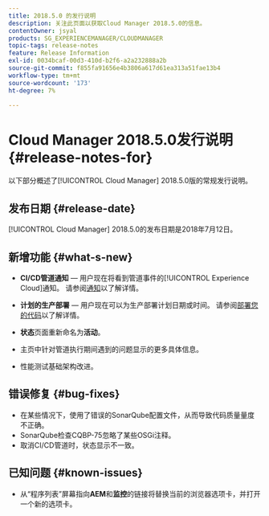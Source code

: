```yaml
---
title: 2018.5.0 的发行说明
description: 关注此页面以获取Cloud Manager 2018.5.0的信息。
contentOwner: jsyal
products: SG_EXPERIENCEMANAGER/CLOUDMANAGER
topic-tags: release-notes
feature: Release Information
exl-id: 0034bcaf-00d3-410d-b2f6-a2a232888a2b
source-git-commit: f855fa91656e4b3806a617d61ea313a51fae13b4
workflow-type: tm+mt
source-wordcount: '173'
ht-degree: 7%

---
```


# Cloud Manager 2018.5.0发行说明 {#release-notes-for}

以下部分概述了[!UICONTROL Cloud Manager] 2018.5.0版的常规发行说明。

## 发布日期 {#release-date}

[!UICONTROL Cloud Manager] 2018.5.0的发布日期是2018年7月12日。

## 新增功能 {#what-s-new}

* **CI/CD管道通知** — 用户现在将看到管道事件的[!UICONTROL Experience Cloud]通知。 请参阅[通知](/help/using/notifications.md)以了解详情。

* **计划的生产部署** — 用户现在可以为生产部署计划日期或时间。 请参阅[部署您的代码](/help/using/code-deployment.md)以了解详情。

* **状态**&#x200B;页面重新命名为&#x200B;**活动**。

* 主页中针对管道执行期间遇到的问题显示的更多具体信息。
* 性能测试基础架构改进。

## 错误修复 {#bug-fixes}

* 在某些情况下，使用了错误的SonarQube配置文件，从而导致代码质量量度不正确。
* SonarQube检查CQBP-75忽略了某些OSGi注释。
* 取消CI/CD管道时，状态显示不一致。

## 已知问题 {#known-issues}

* 从“程序列表”屏幕指向&#x200B;**AEM**&#x200B;和&#x200B;**监控**&#x200B;的链接将替换当前的浏览器选项卡，并打开一个新的选项卡。
